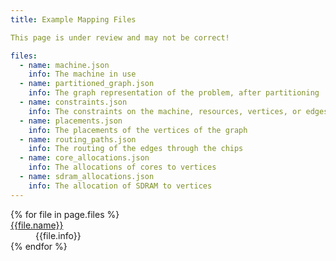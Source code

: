 ```yaml
---
title: Example Mapping Files

This page is under review and may not be correct!

files:
  - name: machine.json
    info: The machine in use
  - name: partitioned_graph.json
    info: The graph representation of the problem, after partitioning
  - name: constraints.json
    info: The constraints on the machine, resources, vertices, or edges
  - name: placements.json
    info: The placements of the vertices of the graph
  - name: routing_paths.json
    info: The routing of the edges through the chips
  - name: core_allocations.json
    info: The allocations of cores to vertices
  - name: sdram_allocations.json
    info: The allocation of SDRAM to vertices
---
```


<dl>
{% for file in page.files %}
    <dt><a href="http://spinnaker.cs.man.ac.uk/docs/mapping_example_files/{{file.name}}">{{file.name}}</a></dt>
    <dd>{{file.info}}</dd>
{% endfor %}
</dl>
